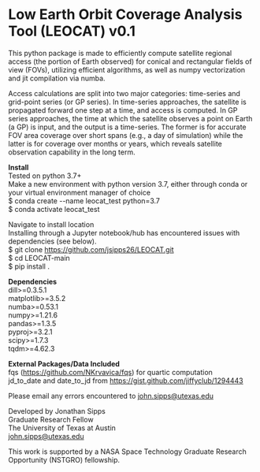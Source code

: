 # Low Earth Orbit Coverage Analysis Tool (LEOCAT) v0.1

This python package is made to efficiently compute satellite regional access (the portion of Earth observed) for conical and rectangular fields of view (FOVs), utilizing efficient algorithms, as well as numpy vectorization and jit compilation via numba. 

Access calculations are split into two major categories: time-series and grid-point series (or GP series). In time-series approaches, the satellite is propagated forward one step at a time, and access is computed. In GP series approaches, the time at which the satellite observes a point on Earth (a GP) is input, and the output is a time-series. The former is for accurate FOV area coverage over short spans (e.g., a day of simulation) while the latter is for coverage over months or years, which reveals satellite observation capability in the long term.
<br>

**Install**<br> 
Tested on python 3.7+<br>
Make a new environment with python version 3.7, either through conda or your virtual environment manager of choice<br> 
$ conda create --name leocat_test python=3.7<br>
$ conda activate leocat_test<br>

Navigate to install location<br> 
Installing through a Jupyter notebook/hub has encountered issues with dependencies (see below).<br>
$ git clone https://github.com/jsipps26/LEOCAT.git<br>
$ cd LEOCAT-main<br>
$ pip install .

**Dependencies**<br> 
dill>=0.3.5.1<br>
matplotlib>=3.5.2<br>
numba>=0.53.1<br>
numpy>=1.21.6<br>
pandas>=1.3.5<br>
pyproj>=3.2.1<br>
scipy>=1.7.3<br>
tqdm>=4.62.3<br>

**External Packages/Data Included**<br>
fqs (https://github.com/NKrvavica/fqs) for quartic computation<br> 
jd_to_date and date_to_jd from https://gist.github.com/jiffyclub/1294443<br>

Please email any errors encountered to john.sipps@utexas.edu<br>

Developed by Jonathan Sipps<br> 
Graduate Research Fellow<br> 
The University of Texas at Austin<br> 
john.sipps@utexas.edu<br> 

This work is supported by a NASA Space Technology Graduate Research Opportunity (NSTGRO) fellowship.<br> 